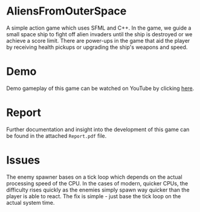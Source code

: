 # AliensFromOuterSpace
A simple action game which uses SFML and C++. In the game, we guide a small space ship to fight off alien invaders until the ship is destroyed or we achieve a score limit. There are power-ups in the game that aid the player by receiving health pickups or upgrading the ship's weapons and speed.

# Demo
Demo gameplay of this game can be watched on YouTube by clicking [here](https://www.youtube.com/watch?v=YAaQ5-neJmI).

# Report
Further documentation and insight into the development of this game can be found in the attached `Report.pdf` file.

# Issues
The enemy spawner bases on a tick loop which depends on the actual processing speed of the CPU. In the cases of modern, quicker CPUs, the difficulty rises quickly as the enemies simply spawn way quicker than the player is able to react. The fix is simple - just base the tick loop on the actual system time.
